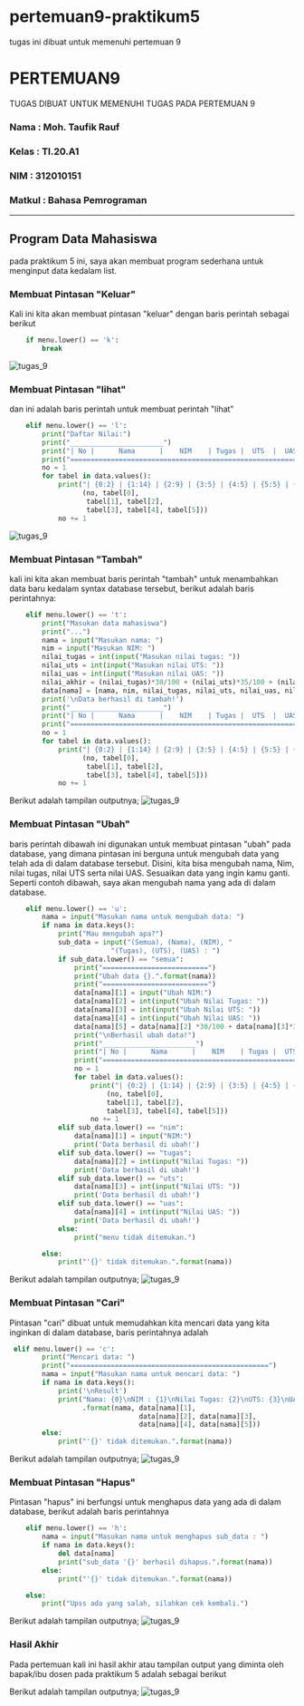 # pertemuan9-praktikum5
tugas  ini dibuat untuk memenuhi pertemuan 9

# PERTEMUAN9
TUGAS DIBUAT UNTUK MEMENUHI TUGAS PADA PERTEMUAN 9
 

### Nama : Moh. Taufik Rauf
### Kelas : TI.20.A1
### NIM : 312010151
### Matkul : Bahasa Pemrograman
________________________________________________________________________________________________________________
## Program Data Mahasiswa
pada praktikum 5 ini, saya akan membuat program sederhana untuk menginput data kedalam list.



### Membuat Pintasan "Keluar"
Kali ini kita akan membuat pintasan "keluar" dengan baris perintah sebagai berikut

```python
    if menu.lower() == 'k':
        break
```


![tugas_9](praktikum5/no1.PNG)<br>


### Membuat Pintasan "lihat"
dan ini adalah baris perintah untuk membuat perintah "lihat"

```python
    elif menu.lower() == 'l':
        print("Daftar Nilai:")
        print("_______________________")
        print("| No |      Nama      |    NIM    | Tugas |  UTS  |  UAS  | Akhir |")
        print("===================================================================")
        no = 1
        for tabel in data.values():
            print("| {0:2} | {1:14} | {2:9} | {3:5} | {4:5} | {5:5} | {6:5} |".format
                  (no, tabel[0],
                   tabel[1], tabel[2],
                   tabel[3], tabel[4], tabel[5]))
            no += 1
```


![tugas_9](praktikum5/no2.PNG)<br>



### Membuat Pintasan "Tambah"
kali ini kita akan membuat baris perintah "tambah" untuk menambahkan data baru kedalam syntax database tersebut, berikut adalah baris perintahnya:

```python
    elif menu.lower() == 't':
        print("Masukan data mahasiswa")
        print("...")
        nama = input("Masukan nama: ")
        nim = input("Masukan NIM: ")
        nilai_tugas = int(input("Masukan nilai tugas: "))
        nilai_uts = int(input("Masukan nilai UTS: "))
        nilai_uas = int(input("Masukan nilai UAS: "))
        nilai_akhir = (nilai_tugas)*30/100 + (nilai_uts)*35/100 + (nilai_uas)*35/100 
        data[nama] = [nama, nim, nilai_tugas, nilai_uts, nilai_uas, nilai_akhir]
        print('\nData berhasil di tambah!')
        print("_______________________")
        print("| No |      Nama      |    NIM    | Tugas |  UTS  |  UAS  | Akhir |")
        print("===================================================================")
        no = 1
        for tabel in data.values():
            print("| {0:2} | {1:14} | {2:9} | {3:5} | {4:5} | {5:5} | {6:5} |".format
                  (no, tabel[0],
                   tabel[1], tabel[2],
                   tabel[3], tabel[4], tabel[5]))
            no += 1
```


Berikut adalah tampilan outputnya;
![tugas_9](praktikum5/no3.PNG)<br>



### Membuat Pintasan "Ubah"
baris perintah dibawah ini digunakan untuk membuat pintasan "ubah" pada database, yang dimana pintasan ini berguna untuk mengubah data yang telah ada di dalam database tersebut. Disini, kita bisa mengubah nama, Nim, nilai tugas, nilai UTS serta nilai UAS. Sesuaikan data yang ingin kamu ganti. Seperti contoh dibawah, saya akan mengubah nama yang ada di dalam database.


```python
    elif menu.lower() == 'u':
        nama = input("Masukan nama untuk mengubah data: ")
        if nama in data.keys():
            print("Mau mengubah apa?")
            sub_data = input("(Semua), (Nama), (NIM), "
                         "(Tugas), (UTS), (UAS) : ")
            if sub_data.lower() == "semua":
                print("==========================")
                print("Ubah data {}.".format(nama))
                print("==========================")
                data[nama][1] = input("Ubah NIM:")
                data[nama][2] = int(input("Ubah Nilai Tugas: "))
                data[nama][3] = int(input("Ubah Nilai UTS: "))
                data[nama][4] = int(input("Ubah Nilai UAS: "))
                data[nama][5] = data[nama][2] *30/100 + data[nama][3]*35/100 + data[nama][4] *35/100 
                print("\nBerhasil ubah data!")
                print("_______________________")
                print("| No |      Nama      |    NIM    | Tugas |  UTS  |  UAS  | Akhir |")
                print("===================================================================")
                no = 1
                for tabel in data.values():
                    print("| {0:2} | {1:14} | {2:9} | {3:5} | {4:5} | {5:5} | {6:5} |".format
                        (no, tabel[0],
                        tabel[1], tabel[2],
                        tabel[3], tabel[4], tabel[5]))
                    no += 1
            elif sub_data.lower() == "nim":
                data[nama][1] = input("NIM:")
                print('Data berhasil di ubah!')
            elif sub_data.lower() == "tugas":
                data[nama][2] = int(input("Nilai Tugas: "))
                print('Data berhasil di ubah!')
            elif sub_data.lower() == "uts":
                data[nama][3] = int(input("Nilai UTS: "))
                print('Data berhasil di ubah!')
            elif sub_data.lower() == "uas":
                data[nama][4] = int(input("Nilai UAS: "))
                print('Data berhasil di ubah!')
            else:
                print("menu tidak ditemukan.")

        else:
            print("'{}' tidak ditemukan.".format(nama))
```


Berikut adalah tampilan outputnya;
![tugas_9](praktikum5/no4.PNG)<br>


### Membuat Pintasan "Cari"
Pintasan "cari" dibuat untuk memudahkan kita mencari data yang kita inginkan di dalam database, baris perintahnya adalah

```python
 elif menu.lower() == 'c':
        print("Mencari data: ")
        print("=================================================")
        nama = input("Masukan nama untuk mencari data: ")
        if nama in data.keys():
            print('\nResult')
            print("Nama: {0}\nNIM : {1}\nNilai Tugas: {2}\nUTS: {3}\nUAS: {4}\nNilai akhir: {5}"
                  .format(nama, data[nama][1],
                                data[nama][2], data[nama][3],
                                data[nama][4], data[nama][5]))
        else:
            print("'{}' tidak ditemukan.".format(nama))
```


Berikut adalah tampilan outputnya;
![tugas_9](praktikum5/no5.PNG)<br>


### Membuat Pintasan "Hapus"
Pintasan "hapus" ini berfungsi untuk menghapus data yang ada di dalam database, berikut adalah baris perintahnya

```python
    elif menu.lower() == 'h':
        nama = input("Masukan nama untuk menghapus sub_data : ")
        if nama in data.keys():
            del data[nama]
            print("sub_data '{}' berhasil dihapus.".format(nama))
        else:
            print("'{}' tidak ditemukan.".format(nama))

    else:
        print("Upss ada yang salah, silahkan cek kembali.")
```


Berikut adalah tampilan outputnya;
![tugas_9](praktikum5/no6.PNG)<br>


### Hasil Akhir

Pada pertemuan kali ini hasil akhir atau tampilan output yang diminta oleh bapak/ibu dosen pada praktikum 5 adalah sebagai berikut

Berikut adalah tampilan outputnya;
![tugas_9](praktikum5/no7.PNG)<br>